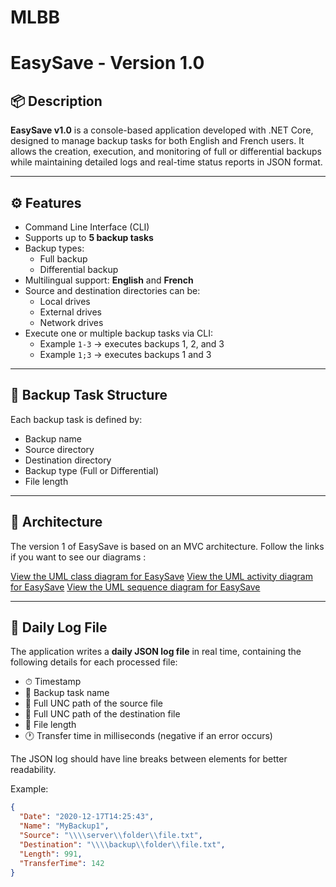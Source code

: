 # MLBB
# EasySave - Version 1.0

## 📦 Description

**EasySave v1.0** is a console-based application developed with .NET Core, designed to manage backup tasks for both English and French users. It allows the creation, execution, and monitoring of full or differential backups while maintaining detailed logs and real-time status reports in JSON format.

---

## ⚙️ Features

- Command Line Interface (CLI)
- Supports up to **5 backup tasks**
- Backup types:
  - Full backup
  - Differential backup
- Multilingual support: **English** and **French**
- Source and destination directories can be:
  - Local drives
  - External drives
  - Network drives
- Execute one or multiple backup tasks via CLI:
  - Example `1-3` → executes backups 1, 2, and 3
  - Example `1;3` → executes backups 1 and 3

---

## 📁 Backup Task Structure

Each backup task is defined by:
- Backup name
- Source directory
- Destination directory
- Backup type (Full or Differential)
- File length

---

## 🔧 Architecture

The version 1 of EasySave is based on an MVC architecture. Follow the links if you want to see our diagrams :

[View the UML class diagram for EasySave](UML%20diagram%20-%20EasySave%20-%20V1-class%20diagram.drawio.png)
[View the UML activity diagram for EasySave](UML%20diagram%20-%20EasySave%20-%20V1-activity%20diagram.drawio.png)
[View the UML sequence diagram for EasySave](UML%20diagram%20-%20EasySave%20-%20V1-sequence%20diagram.drawio.png)

---
## 📝 Daily Log File

The application writes a **daily JSON log file** in real time, containing the following details for each processed file:
- ⏱ Timestamp
- 📝 Backup task name
- 📂 Full UNC path of the source file
- 📁 Full UNC path of the destination file
- 📐 File length
- 🕐 Transfer time in milliseconds (negative if an error occurs)

The JSON log should have line breaks between elements for better readability.

Example:
```json
{
  "Date": "2020-12-17T14:25:43",
  "Name": "MyBackup1",
  "Source": "\\\\server\\folder\\file.txt",
  "Destination": "\\\\backup\\folder\\file.txt",
  "Length": 991,
  "TransferTime": 142
}

